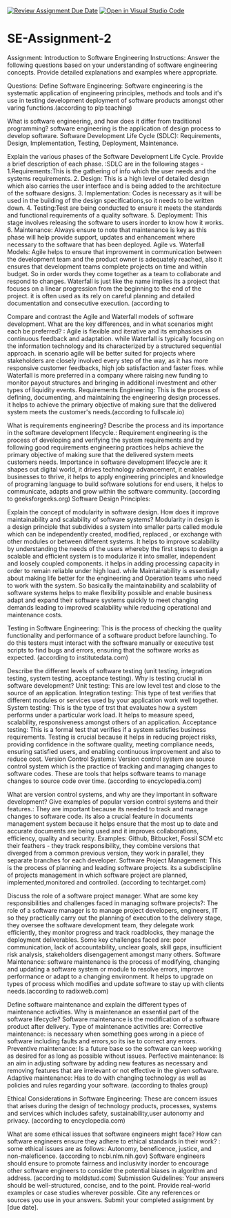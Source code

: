 [![Review Assignment Due Date](https://classroom.github.com/assets/deadline-readme-button-24ddc0f5d75046c5622901739e7c5dd533143b0c8e959d652212380cedb1ea36.svg)](https://classroom.github.com/a/-ucQIGTc)
[![Open in Visual Studio Code](https://classroom.github.com/assets/open-in-vscode-718a45dd9cf7e7f842a935f5ebbe5719a5e09af4491e668f4dbf3b35d5cca122.svg)](https://classroom.github.com/online_ide?assignment_repo_id=15257578&assignment_repo_type=AssignmentRepo)
# SE-Assignment-2
Assignment: Introduction to Software Engineering
Instructions:
Answer the following questions based on your understanding of software engineering concepts. Provide detailed explanations and examples where appropriate.

Questions:
Define Software Engineering: Software engineering is the systematic application of engineering principles, methods and tools and it's use in testing development deployment of software products amongst other varing functions.(according to plp teaching)

What is software engineering, and how does it differ from traditional programming? software engineering is the application of design process to develop software.
Software Development Life Cycle (SDLC): Requirements, Design, Implementation, Testing, Deployment, Maintenance.

Explain the various phases of the Software Development Life Cycle.  Provide a brief description of each phase. :SDLC are in the following stages - 1.Requirements:This is the gathering of info which the user needs and the systems requirements.
2. Design: This is a high level of detailed design which also carries the user interface and is being added to the architecture of the software designs. 3. Implementation: Codes is necessary as it will be used in the building of the design specifications,so it needs to be written down. 4. Testing:Test are being conducted to ensure it meets the standards and functional requirements of a quality software. 5. Deployment: This stage involves releasing the software to users inorder to know how it works. 6. Maintenance: Always ensure to note that maintenance is key as this phase will help provide support, updates and enhancement where necessary to the software that has been deployed.
Agile vs. Waterfall Models: Agile helps to ensure that improvement in communication between the development team and the product owner is adequately reached, also it ensures that development teams complete projects on time and within budget. So in order words they come together as a team to collaborate and respond to changes. Waterfall is just like the name implies its a project that focuses on a linear progression from the beginning to the end of the project. it is often used as its rely on careful planning and detailed documentation and consecutive execution. (according to 

Compare and contrast the Agile and Waterfall models of software development. What are the key differences, and in what scenarios might each be preferred? : Agile is flexible and iterative and its emphasises on continuous feedback and adaptation. while Waterfall is typically focusing on the information technology and its characterized by a structured sequential approach. in scenario agile will be better suited for projects where stakeholders are closely involved every step of the way, as it has more responsive customer feedbacks, high job satisfaction and faster fixes. while Waterfall is more preferred in a company where raising new funding to monitor payout structures and bringing in additional investment and other types of liquidity events.
Requirements Engineering: This is the process of defining, documenting, and maintaining the engineering design processes. it helps to achieve the primary objective of making sure that the delivered system meets the customer's needs.(according to fullscale.io)

What is requirements engineering? Describe the process and its importance in the software development lifecycle.: Requirement engineering is the process of developing and verifying the system requirements and by following good requirements engineering practices helps achieve the primary objective of making sure that the delivered system meets customers needs. Importance in software development lifecycle are: it shapes out digital world, it drives technology advancement, it enables businesses to thrive, it helps to apply engineering principles and knowledge of programing language to build software solutions for end users, it helps to communicate, adapts and grow within the software community. (according to geeksforgeeks.org)
Software Design Principles:

Explain the concept of modularity in software design. How does it improve maintainability and scalability of software systems? Modularity in design is a design principle that subdivides a system into smaller parts called module which can be independently created, modified, replaced , or exchange with other modules or between different systems. It helps to improve scalability by understanding the needs of the users whereby the first steps to design a scalable and efficient system is to modularize it into smaller, independent and loosely coupled components. it helps in adding processing capacity in order to remain reliable under high load. while Maintainability is essentially about making life better for the engineering and Operation teams who need to work with the system. So basically the maintainability and scalability of software systems helps to make flexibility possible and enable business adapt and expand their software systems quickly to meet changing demands leading to improved scalability while reducing operational and maintenance costs.

Testing in Software Engineering: This is the process of checking the quality functionality and performance of a software product before launching. To do this testers must interact with the software manually or executive test scripts to find bugs and errors, ensuring that the software works as expected. (according to institutedata.com)

Describe the different levels of software testing (unit testing, integration testing, system testing, acceptance testing). Why is testing crucial in software development? Unit testing: This are low level test and close to the source of an application. Integration testing: This type of test verifies that different modules or services used by your application work well together. System testing: This is the type of trst that evaluates how a system performs under a particular work load. It helps to measure speed, scalability, responsiveness amongst others of an application. Acceptance testing: This is a formal test that verifies if a system satisfies business requirements. Testing is crucial because it helps in reducing project risks, providing confidence in the software quality, meeting compliance needs, ensuring satisfied users, and enabling continuous improvement and also to reduce cost. 
Version Control Systems: Version control system are source control system which is the practice of tracking and managing changes to software codes. These are tools that helps software teams to manage changes to source code over time. (according to encyclopedia.com)

What are version control systems, and why are they important in software development? Give examples of popular version control systems and their features.: They are important because its needed to track and manage changes to software code. its also a crucial feature in documents management system because it helps ensure that the most up to date and accurate documents are being used and it improves collaborations, efficiency, quality and security. Examples: Github, Bitbucket, Fossil SCM etc their feathers - they track responsibility, they combine versions that diverged from a common previous version, they work in parallel, they separate branches for each developer.
Software Project Management: This is the process of planning and leading software projects. its a subdiscipline of projects management in which software project are planned, implemented,monitored and controlled. (according to techtarget.com)

Discuss the role of a software project manager. What are some key responsibilities and challenges faced in managing software projects?: The role of a software manager is to manage project developers, engineers, IT so they practically carry out the planning of execution to the delivery stage, they oversee the software development team, they delegate work efficiently, they monitor progress and track roadblocks, they manage the deployment deliverables. Some key challenges faced are: poor communication, lack of accountability, unclear goals, skill gaps, insufficient risk analysis, stakeholders disengagement amongst many others.
Software Maintenance: software maintenance is the process of modifying, changing and updating a software system or module to resolve errors, improve performance or adapt to a changing environment. It helps to upgrade on types of process which modifies and update software to stay up with clients needs.(according to radixweb.com)

Define software maintenance and explain the different types of maintenance activities. Why is maintenance an essential part of the software lifecycle? Software maintenance is the modification of a software product after delivery.   Type of maintenance activities are: Corrective maintenance: is necessary when something goes wrong in a piece of software including faults and errors,so its ise to correct any errors. Preventive maintenance: Is a future base so the software can keep working as desired for as long as possible without issues.  Perfective maintenance: Is an aim in adjusting software by adding new features as necessary and removing features that are irrelevant or not effective in the given software. Adaptive maintenance: Has to do with changing technology as well as policies and rules regarding your software. (according to thales group)

Ethical Considerations in Software Engineering: These are concern issues that arises during the design of technology products, processes, systems and services which includes safety, sustainability,user autonomy and privacy. (according to encyclopedia.com)

What are some ethical issues that software engineers might face? How can software engineers ensure they adhere to ethical standards in their work? : some ethical issues are as follows: Autonomy, beneficence, justice, and non-maleficence. (according to ncbi.nlm.nih.gov) Software engineers should ensure to promote fairness and inclusivity inorder to encourage other software engineers to consider the potential biases in algorithm and address. (according to moldstud.com)
Submission Guidelines:
Your answers should be well-structured, concise, and to the point.
Provide real-world examples or case studies wherever possible.
Cite any references or sources you use in your answers.
Submit your completed assignment by [due date].
